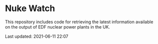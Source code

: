 # Nuke Watch

This repository includes code for retrieving the latest information available on the output of EDF nuclear power plants in the UK.

Last updated: 2021-06-11 22:07